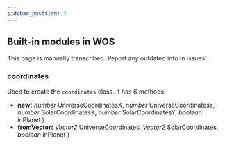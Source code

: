 ```yaml
---
sidebar_position: 2
---
```


## Built-in modules in WOS
This page is manually transcribed. Report any outdated info in issues!

### coordinates
Used to create the <code>coordinates</code> class. It has 6 methods:
- **new**(
    _number_ UniverseCoordinatesX,
    _number_ UniverseCoordinatesY,           _number_ SolarCoordinatesX,
    _number_ SolarCoordinatesY,
    _boolean_ inPlanet
  )
- **fromVector**(
    _Vector2_ UniverseCoordinates,
    _Vector2_ SolarCoordinates,
    _boolean_ inPlanet
  )
